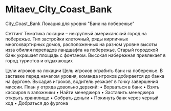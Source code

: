 # Mitaev_City_Coast_Bank

City_Coast_Bank
Локация для уровня "Банк на побережье"

Сеттинг Тематика локации – некрупный американский город на побережье. Тип застройки клеточный, ряды кирпичных многоквартирных домов, расположенных на разном уровне высоты изза обилия перепадов ландшафта на побережье. Старый городской банк украшает площадь с фонтаном. Высокая набережная привлекает в город туристов и отдыхающих

Цели игроков на локации Цель игроков ограбить банк на побережье. В заставке перед началом уровня, команда игроков добирается до банка на фургоне. Высадив игроков, водитель уезжает в точку завершения миссии. План у отряда довольно дерзкий: 
• Ворваться в банк • Взять кассиров 
в заложники • Найти менеджера 
• Заставить менеджера открыть хранилище 
• Собрать деньги 
• Покинуть банк через черный ход 
• Добраться до фургона
